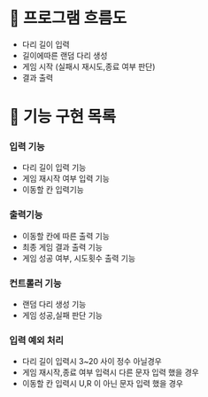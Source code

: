 # 🎯 프로그램 흐름도

- 다리 길이 입력
- 길이에따른 랜덤 다리 생성
- 게임 시작 (실패시 재시도,종료 여부 판단)
- 결과 출력


# 🚀 기능 구현 목록
### 입력 기능
- 다리 길이 입력 기능
- 게임 재시작 여부 입력 기능
- 이동할 칸 입력기능

### 출력기능
- 이동할 칸에 따른 출력 기능
- 최종 게임 결과 출력 기능
- 게임 성공 여부, 시도횟수 출력 기능

### 컨트롤러 기능
- 랜덤 다리 생성 기능
- 게임 성공,실패 판단 기능

### 입력 예외 처리
- 다리 길이 입력시 3~20 사이 정수 아닐경우
- 게임 재시작,종료 여부 입력시 다른 문자 입력 했을 경우
- 이동할 칸 입력시 U,R 이 아닌 문자 입력 했을 경우